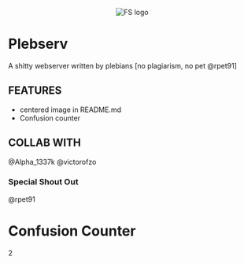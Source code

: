 <p align="center">
  <img alt="FS logo" src="https://lh3.googleusercontent.com/proxy/xi71hpfJlHye_p1sPg0bDWKIDpMCAZLw7Eson_CPl5z8ayELIlA6FEVkWwHr8s0EryBKztGEdkV5R9aDdMRXDmCNXMUa1aq7Sk8x1rP5cVdWUvCRTSy-BiFkgGc" />
</p>

  # Plebserv
  A shitty webserver written by plebians [no plagiarism, no pet @rpet91]
  
  ## FEATURES
  * centered image in README.md
  * Confusion counter

## COLLAB WITH
@Alpha_1337k
@victorofzo

### Special Shout Out
@rpet91
  
# Confusion Counter
  2

